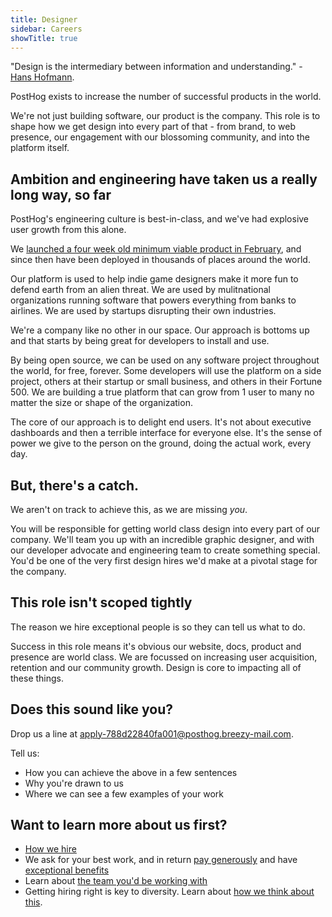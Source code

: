 ```yaml
---
title: Designer
sidebar: Careers
showTitle: true
---
```


"Design is the intermediary between information and understanding." - [Hans Hofmann](https://en.wikipedia.org/wiki/Hans_Hofmann).

PostHog exists to increase the number of successful products in the world.

We're not just building software, our product is the company. This role is to shape how we get design into every part of that - from brand, to web presence, our engagement with our blossoming community, and into the platform itself.

## Ambition and engineering have taken us a really long way, so far

PostHog's engineering culture is best-in-class, and we've had explosive user growth from this alone.

We [launched a four week old minimum viable product in February](/handbook/company/story), and since then have been deployed in thousands of places around the world.

Our platform is used to help indie game designers make it more fun to defend earth from an alien threat. We are used by mulitnational organizations running software that powers everything from banks to airlines. We are used by startups disrupting their own industries.

We're a company like no other in our space. Our approach is bottoms up and that starts by being great for developers to install and use.

By being open source, we can be used on any software project throughout the world, for free, forever. Some developers will use the platform on a side project, others at their startup or small business, and others in their Fortune 500. We are building a true platform that can grow from 1 user to many no matter the size or shape of the organization.

The core of our approach is to delight end users. It's not about executive dashboards and then a terrible interface for everyone else. It's the sense of power we give to the person on the ground, doing the actual work, every day.

## But, there's a catch.

We aren't on track to achieve this, as we are missing *you*.

You will be responsible for getting world class design into every part of our company. We'll team you up with an incredible graphic designer, and with our developer advocate and engineering team to create something special. You'd be one of the very first design hires we'd make at a pivotal stage for the company.

## This role isn't scoped tightly

The reason we hire exceptional people is so they can tell us what to do.

Success in this role means it's obvious our website, docs, product and presence are world class. We are focussed on increasing user acquisition, retention and our community growth. Design is core to impacting all of these things.

## Does this sound like you?

Drop us a line at [apply-788d22840fa001@posthog.breezy-mail.com](mailto:apply-788d22840fa001@posthog.breezy-mail.com).

Tell us:

* How you can achieve the above in a few sentences 
* Why you're drawn to us
* Where we can see a few examples of your work

## Want to learn more about us first?

* [How we hire](/careers#the-process)
* We ask for your best work, and in return [pay generously](/handbook/people/compensation) and have [exceptional benefits](/careers/#benefits)
* Learn about [the team you'd be working with](/handbook/company/team)
* Getting hiring right is key to diversity. Learn about [how we think about this](/handbook/company/diversity).
